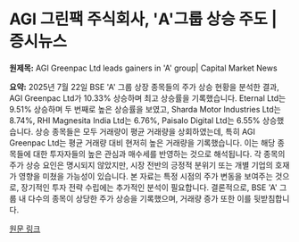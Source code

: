 # AGI 그린팩 주식회사, 'A'그룹 상승 주도 | 증시뉴스

**원제목:** AGI Greenpac Ltd leads gainers in 'A' group| Capital Market News

**요약:** 2025년 7월 22일 BSE 'A' 그룹 상장 종목들의 주가 상승 현황을 분석한 결과, AGI Greenpac Ltd가 10.33% 상승하며 최고 상승률을 기록했습니다.  Eternal Ltd는 9.51% 상승하며 두 번째로 높은 상승률을 보였고, Sharda Motor Industries Ltd는 8.74%, RHI Magnesita India Ltd는 6.76%, Paisalo Digital Ltd는 6.55% 상승했습니다.  상승 종목들은 모두 거래량이 평균 거래량을 상회하였는데, 특히 AGI Greenpac Ltd는 평균 거래량 대비 현저히 높은 거래량을 기록했습니다.  이는 해당 종목들에 대한 투자자들의 높은 관심과 매수세를 반영하는 것으로 해석됩니다.  각 종목의 주가 상승 요인은 명시되지 않았지만, 시장 전반의 긍정적 분위기 또는 개별 기업의 호재가 영향을 미쳤을 가능성이 있습니다.  본 자료는 특정 시점의 주가 변동을 보여주는 것으로, 장기적인 투자 전략 수립에는 추가적인 분석이 필요합니다.  결론적으로,  BSE 'A' 그룹 내 다수의 종목이 상당한 주가 상승을 기록했으며, 거래량 증가 또한 이를 뒷받침합니다.

[원문 링크](https://www.capitalmarket.com/markets/news/hot-pursuit/AGI-Greenpac-Ltd-leads-gainers-in-A-group/1618568)
